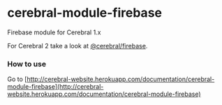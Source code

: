 # cerebral-module-firebase
Firebase module for Cerebral 1.x

For Cerebral 2 take a look at [@cerebral/firebase](https://github.com/cerebral/firebase#readme).

### How to use
Go to [http://cerebral-website.herokuapp.com/documentation/cerebral-module-firebase](http://cerebral-website.herokuapp.com/documentation/cerebral-module-firebase)
